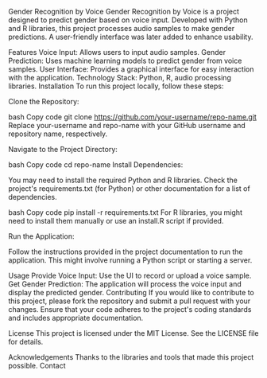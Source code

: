 Gender Recognition by Voice
Gender Recognition by Voice is a project designed to predict gender based on voice input. Developed with Python and R libraries, this project processes audio samples to make gender predictions. A user-friendly interface was later added to enhance usability.

Features
Voice Input: Allows users to input audio samples.
Gender Prediction: Uses machine learning models to predict gender from voice samples.
User Interface: Provides a graphical interface for easy interaction with the application.
Technology Stack: Python, R, audio processing libraries.
Installation
To run this project locally, follow these steps:

Clone the Repository:

bash
Copy code
git clone https://github.com/your-username/repo-name.git
Replace your-username and repo-name with your GitHub username and repository name, respectively.

Navigate to the Project Directory:

bash
Copy code
cd repo-name
Install Dependencies:

You may need to install the required Python and R libraries. Check the project's requirements.txt (for Python) or other documentation for a list of dependencies.

bash
Copy code
pip install -r requirements.txt
For R libraries, you might need to install them manually or use an install.R script if provided.

Run the Application:

Follow the instructions provided in the project documentation to run the application. This might involve running a Python script or starting a server.

Usage
Provide Voice Input: Use the UI to record or upload a voice sample.
Get Gender Prediction: The application will process the voice input and display the predicted gender.
Contributing
If you would like to contribute to this project, please fork the repository and submit a pull request with your changes. Ensure that your code adheres to the project's coding standards and includes appropriate documentation.

License
This project is licensed under the MIT License. See the LICENSE file for details.

Acknowledgements
Thanks to the libraries and tools that made this project possible.
Contact
